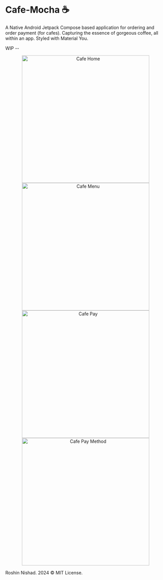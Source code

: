 # Cafe-Mocha ☕
A Native Android Jetpack Compose based application for ordering and order payment (for cafes). Capturing the essence of gorgeous coffee, all within an app. Styled with Material You.

WIP --

<p align="center">
<img src="https://github.com/user-attachments/assets/ff082297-7acd-4633-9633-c53b3160f48c" alt="Cafe Home" width="400" />
  
<img src="https://github.com/user-attachments/assets/f28abbda-209e-4afb-974c-25610244df0e" alt="Cafe Menu" width="400" />

<img src="https://github.com/user-attachments/assets/de438be5-e796-4628-8643-c6ccc6495a87" alt="Cafe Pay" width="400" />

<img src="https://github.com/user-attachments/assets/bfc912a6-e2c4-4d97-a75c-f302c8c118d3" alt="Cafe Pay Method" width="400" />
</p>

Roshin Nishad. 2024 © MIT License.

